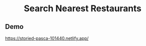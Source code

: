 <h1 align="center"> Search Nearest Restaurants  </h1>


## Demo
https://storied-pasca-101440.netlify.app/
